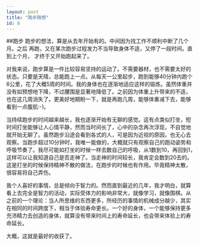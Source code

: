 ```yaml
---
layout: post
title: "跑步随想"
id: 8
---
```


##跑步
跑步的想法，算是从去年开始有的。中间因为找工作不顺利中断了几个月。之后
再跑，又在某次跑步过程发力不当导致身体不适，又停了一段时间。直到上个月，
才终于又开始跑起来了。

对我来说，跑步算是一件比较容易坚持的运动了。不需要器材，也不需要太好的
状态。只要是天晴，总能跑上一点。从每天一公里起步，跑到能够40分钟内跑个
6公里，花了大概5周的时间。我的身体也在逐渐地适应这样的锻炼。虽然体重并
没有如预想地下降，不过腰围是显著地降低了。之前因为体重上升带来的不适，
也在这几周消失了。更美好地期盼一下，就是再跑几周，能够体重减下去，能够
看到一点腹肌:-)。

当持续跑步的时间越来越长，我也逐渐开始有无聊的感觉。这有点类似打坐，短
时间打坐能够让人心情平静，然而当时间长了，心中的杂念再次浮现，不自觉地
就开始无聊了。虽然跑步沿途会看到各式的人，可是因为近视的原因，也无心去
观察。当跑步超过10分钟时，我唯一能做的，大概就只有观察自己的跑动姿势和
呼吸节奏了。我尽可能如打坐的时候一样去数自己的呼吸，从1数到10，再回到1，
这样可以让我知道自己是否走神了。当走神的时间较长，我肯定会数到20去的。
这是打坐的时候保持精神不散的做法，在跑步的时候也有作用。毕竟精神太散，
很容易将自己弄伤。

我个人喜好的事情，总是倾向于智力的。然而直到最近的几年，我才明白，就算
看上去完全是智力的活动，实际受体力的影响非常大，就像学习，就像围棋。从
之前的一个理论：当人所思维的东西更多，所经历的事情的机械成分越少，其实
在相同的时间跨度下，相当于体验寿命更长。一个好的身体，一个能够保持更多
充沛精力去创造的身体，就算没有带来时间上的寿命延长，也会带来体验上的寿
命延长。

大概，这就是最好的收获了。
